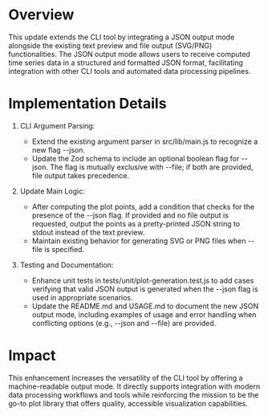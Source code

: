 # Overview

This update extends the CLI tool by integrating a JSON output mode alongside the existing text preview and file output (SVG/PNG) functionalities. The JSON output mode allows users to receive computed time series data in a structured and formatted JSON format, facilitating integration with other CLI tools and automated data processing pipelines.

# Implementation Details

1. CLI Argument Parsing:
   - Extend the existing argument parser in src/lib/main.js to recognize a new flag --json.
   - Update the Zod schema to include an optional boolean flag for --json. The flag is mutually exclusive with --file; if both are provided, file output takes precedence.

2. Update Main Logic:
   - After computing the plot points, add a condition that checks for the presence of the --json flag. If provided and no file output is requested, output the points as a pretty-printed JSON string to stdout instead of the text preview.
   - Maintain existing behavior for generating SVG or PNG files when --file is specified.

3. Testing and Documentation:
   - Enhance unit tests in tests/unit/plot-generation.test.js to add cases verifying that valid JSON output is generated when the --json flag is used in appropriate scenarios.
   - Update the README.md and USAGE.md to document the new JSON output mode, including examples of usage and error handling when conflicting options (e.g., --json and --file) are provided.

# Impact

This enhancement increases the versatility of the CLI tool by offering a machine-readable output mode. It directly supports integration with modern data processing workflows and tools while reinforcing the mission to be the go-to plot library that offers quality, accessible visualization capabilities.
